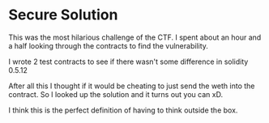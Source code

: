# Secure Solution

This was the most hilarious challenge of the CTF. I spent about an hour and a half looking through the contracts to find the vulnerability.

I wrote 2 test contracts to see if there wasn't some difference in solidity 0.5.12

After all this I thought if it would be cheating to just send the weth into the contract. So I looked up the solution and it turns out you can xD.

I think this is the perfect definition of having to think outside the box.
